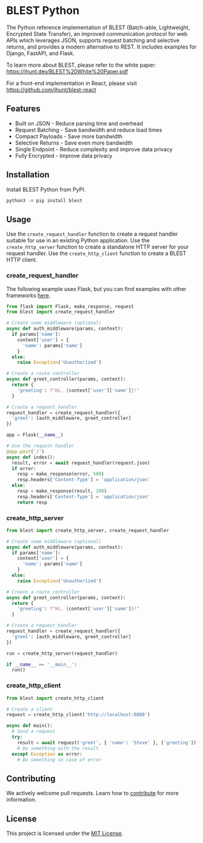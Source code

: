 # BLEST Python

The Python reference implementation of BLEST (Batch-able, Lightweight, Encrypted State Transfer), an improved communication protocol for web APIs which leverages JSON, supports request batching and selective returns, and provides a modern alternative to REST. It includes examples for Django, FastAPI, and Flask.

To learn more about BLEST, please refer to the white paper: https://jhunt.dev/BLEST%20White%20Paper.pdf

For a front-end implementation in React, please visit https://github.com/jhunt/blest-react

## Features

- Built on JSON - Reduce parsing time and overhead
- Request Batching - Save bandwidth and reduce load times
- Compact Payloads - Save more bandwidth
- Selective Returns - Save even more bandwidth
- Single Endpoint - Reduce complexity and improve data privacy
- Fully Encrypted - Improve data privacy

## Installation

Install BLEST Python from PyPI.

```bash
python3 -m pip install blest
```

## Usage

Use the `create_request_handler` function to create a request handler suitable for use in an existing Python application. Use the `create_http_server` function to create a standalone HTTP server for your request handler. Use the `create_http_client` function to create a BLEST HTTP client.

### create_request_handler

The following example uses Flask, but you can find examples with other frameworks [here](examples).

```python
from flask import Flask, make_response, request
from blest import create_request_handler

# Create some middleware (optional)
async def auth_middleware(params, context):
  if params['name']:
    context['user'] = {
      'name': params['name']
    }
  else:
    raise Exception('Unauthorized')

# Create a route controller
async def greet_controller(params, context):
  return {
    'greeting': f"Hi, {context['user']['name']}!"
  }

# Create a request_handler
request_handler = create_request_handler({
  'greet': [auth_middleware, greet_controller]
})

app = Flask(__name__)

# Use the request handler
@app.post('/')
async def index():
  result, error = await request_handler(request.json)
  if error:
    resp = make_response(error, 500)
    resp.headers['Content-Type'] = 'application/json'
  else:
    resp = make_response(result, 200)
    resp.headers['Content-Type'] = 'application/json'
    return resp
```

### create_http_server

```python
from blest import create_http_server, create_request_handler

# Create some middleware (optional)
async def auth_middleware(params, context):
  if params['name']:
    context['user'] = {
      'name': params['name']
    }
  else:
    raise Exception('Unauthorized')

# Create a route controller
async def greet_controller(params, context):
  return {
    'greeting': f"Hi, {context['user']['name']}!"
  }

# Create a request_handler
request_handler = create_request_handler({
  'greet': [auth_middleware, greet_controller]
})

run = create_http_server(request_handler)

if __name__ == '__main__':
  run()
```

### create_http_client

```python
from blest import create_http_client

# Create a client
request = create_http_client('http://localhost:8080')

async def main():
  # Send a request
  try:
    result = await request('greet', { 'name': 'Steve' }, ['greeting'])
    # Do something with the result
  except Exception as error:
    # Do something in case of error
```

## Contributing

We actively welcome pull requests. Learn how to [contribute](CONTRIBUTING.md) for more information.

## License

This project is licensed under the [MIT License](LICENSE).
